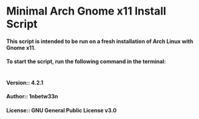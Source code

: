 # Minimal Arch Gnome x11 Install Script
#### This script is intended to be run on a fresh installation of Arch Linux with Gnome x11.
#### To start the script, run the following command in the terminal:
```sh

```
#### Version::  4.2.1
#### Author::   1nbetw33n
#### License::  GNU General Public License v3.0